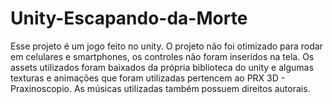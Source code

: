 # Unity-Escapando-da-Morte

Esse projeto é um jogo feito no unity.
O projeto não foi otimizado para rodar em celulares e smartphones, os controles não foram inseridos na tela. 
Os assets utilizados foram baixados da própria biblioteca do unity e algumas texturas e animações que foram utilizadas pertencem ao PRX 3D - Praxinoscopio. 
As músicas utilizadas também possuem direitos autorais.
